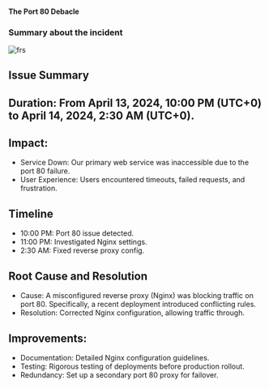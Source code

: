 #### The Port 80 Debacle
### Summary about the incident
![frs](https://github.com/emmanuelatikese/alx-system_engineering-devops/assets/104688960/ec8185c6-9388-46b6-b183-5a254a5be320)
## Issue Summary
## Duration: From April 13, 2024, 10:00 PM (UTC+0) to April 14, 2024, 2:30 AM (UTC+0).
## Impact:
* Service Down: Our primary web service was inaccessible due to the port 80 failure.
* User Experience: Users encountered timeouts, failed requests, and frustration.
## Timeline
* 10:00 PM: Port 80 issue detected.
* 11:00 PM: Investigated Nginx settings.
* 2:30 AM: Fixed reverse proxy config.
## Root Cause and Resolution
* Cause: A misconfigured reverse proxy (Nginx) was blocking traffic on port 80.
Specifically, a recent deployment introduced conflicting rules.
* Resolution:
Corrected Nginx configuration, allowing traffic through.

## Improvements:
* Documentation: Detailed Nginx configuration guidelines.
* Testing: Rigorous testing of deployments before production rollout.
* Redundancy: Set up a secondary port 80 proxy for failover.



